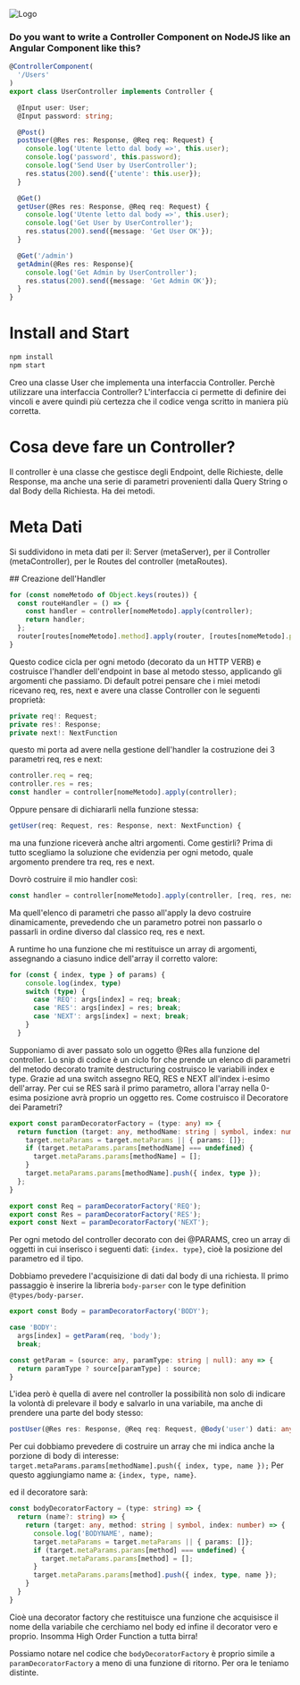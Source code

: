 ![Logo](https://encrypted-tbn0.gstatic.com/images?q=tbn:ANd9GcTTztKjGFHad7oxxpOU3ZJe5ylNlYXyZp68CD5QoHa0unXADTT4hg)
### Do you want to write a Controller Component on NodeJS like an Angular Component like this?

```ts
@ControllerComponent(
  '/Users'
)
export class UserController implements Controller {

  @Input user: User;
  @Input password: string;

  @Post()
  postUser(@Res res: Response, @Req req: Request) {
    console.log('Utente letto dal body =>', this.user);
    console.log('password', this.password);
    console.log('Send User by UserController');
    res.status(200).send({'utente': this.user});
  }

  @Get()
  getUser(@Res res: Response, @Req req: Request) {
    console.log('Utente letto dal body =>', this.user);
    console.log('Get User by UserController');
    res.status(200).send({message: 'Get User OK'});
  }

  @Get('/admin')
  getAdmin(@Res res: Response){
    console.log('Get Admin by UserController');
    res.status(200).send({message: 'Get Admin OK'});
  }
}
```

# Install and Start

```bash
npm install
npm start
```

Creo una classe User che implementa una interfaccia Controller.
Perchè utilizzare una interfaccia Controller? L'interfaccia ci permette di definire dei vincoli e avere quindi più certezza che il codice venga scritto in maniera più corretta.

# Cosa deve fare un Controller?

Il controller è una classe che gestisce degli Endpoint, delle Richieste, delle Response, ma anche una serie di parametri provenienti dalla Query String o dal Body della Richiesta.
Ha dei metodi.

# Meta Dati

Si suddividono in meta dati per il: Server (metaServer), per il Controller (metaController), per le Routes del controller (metaRoutes).

## Creazione dell'Handler

```ts
for (const nomeMetodo of Object.keys(routes)) {
  const routeHandler = () => {
    const handler = controller[nomeMetodo].apply(controller);
    return handler;
  };
  router[routes[nomeMetodo].method].apply(router, [routes[nomeMetodo].path, routeHandler])
}
```

Questo codice cicla per ogni metodo (decorato da un HTTP VERB) e costruisce l'handler dell'endpoint in base al metodo stesso, applicando gli argomenti che passiamo.
Di default potrei pensare che i miei metodi ricevano req, res, next e avere una classe Controller con le seguenti proprietà:

```ts
private req!: Request;
private res!: Response;
private next!: NextFunction
```

questo mi porta ad avere nella gestione dell'handler la costruzione dei 3 parametri req, res e next:

```ts
controller.req = req;
controller.res = res;
const handler = controller[nomeMetodo].apply(controller);
```

Oppure pensare di dichiararli nella funzione stessa:

```ts
getUser(req: Request, res: Response, next: NextFunction) {
```

ma una funzione riceverà anche altri argomenti. Come gestirli?
Prima di tutto scegliamo la soluzione che evidenzia per ogni metodo, quale argomento prendere tra req, res e next.

Dovrò costruire il mio handler così:

```ts
const handler = controller[nomeMetodo].apply(controller, [req, res, next]);
```

Ma quell'elenco di parametri che passo all'apply la devo costruire dinamicamente, prevedendo che un parametro potrei non passarlo o passarli in ordine diverso dal classico req, res e next.

A runtime ho una funzione che mi restituisce un array di argomenti, assegnando a ciasuno indice dell'array il corretto valore:

```ts
for (const { index, type } of params) {
    console.log(index, type)
    switch (type) {
      case 'REQ': args[index] = req; break;
      case 'RES': args[index] = res; break;
      case 'NEXT': args[index] = next; break;
    }
  }
```

Supponiamo di aver passato solo un oggetto @Res alla funzione del controller. Lo snip di codice è un ciclo for che prende un elenco di parametri del metodo decorato tramite destructuring costruisco le variabili index e type. Grazie ad una switch assegno REQ, RES e NEXT all'index i-esimo dell'array. Per cui se RES sarà il primo parametro, allora l'array nella 0-esima posizione avrà proprio un oggetto res.
Come costruisco il Decoratore dei Parametri?

```ts
export const paramDecoratorFactory = (type: any) => {
  return function (target: any, methodName: string | symbol, index: number) {
    target.metaParams = target.metaParams || { params: []};
    if (target.metaParams.params[methodName] === undefined) {
      target.metaParams.params[methodName] = [];
    }
    target.metaParams.params[methodName].push({ index, type });
  };
}

export const Req = paramDecoratorFactory('REQ');
export const Res = paramDecoratorFactory('RES');
export const Next = paramDecoratorFactory('NEXT');
```

Per ogni metodo del controller decorato con dei @PARAMS, creo un array di oggetti in cui inserisco i seguenti dati: `{index. type}`, cioè la posizione del parametro ed il tipo.

Dobbiamo prevedere l'acquisizione di dati dal body di una richiesta. Il primo passaggio è inserire la libreria `body-parser` con le type definition `@types/body-parser`.

```ts
export const Body = paramDecoratorFactory('BODY');
```

```ts
case 'BODY':
  args[index] = getParam(req, 'body');
  break;
```

```ts
const getParam = (source: any, paramType: string | null): any => {
  return paramType ? source[paramType] : source;
}
```

L'idea però è quella di avere nel controller la possibilità non solo di indicare la volontà di prelevare il body e salvarlo in una variabile, ma anche di prendere una parte del body stesso:

```ts
postUser(@Res res: Response, @Req req: Request, @Body('user') dati: any) {
```

Per cui dobbiamo prevedere di costruire un array che mi indica anche la porzione di body di interesse: `target.metaParams.params[methodName].push({ index, type, name });` Per questo aggiungiamo name a: `{index, type, name}`.

ed il decoratore sarà:

```ts
const bodyDecoratorFactory = (type: string) => {
  return (name?: string) => {
    return (target: any, method: string | symbol, index: number) => {
      console.log('BODYNAME', name);
      target.metaParams = target.metaParams || { params: []};
      if (target.metaParams.params[method] === undefined) {
        target.metaParams.params[method] = [];
      }
      target.metaParams.params[method].push({ index, type, name });
    }
  }
}
```

Cioè una decorator factory che restituisce una funzione che acquisisce il nome della variabile che cerchiamo nel body ed infine il decorator vero e proprio. Insomma High Order Function a tutta birra!

Possiamo notare nel codice che `bodyDecoratorFactory` è proprio simile a `paramDecoratorFactory` a meno di una funzione di ritorno. Per ora le teniamo distinte.
